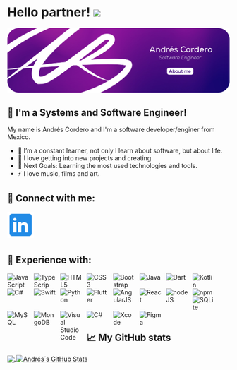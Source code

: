 # Hello partner! <img src="https://raw.githubusercontent.com/MartinHeinz/MartinHeinz/master/wave.gif" width="30px">


<img src="./assets/readme_header.png"/>

## 🦾 I'm a Systems and Software Engineer!

My name is Andrés Cordero and I'm a software developer/enginer from Mexico.

- 🌱 I’m a constant learner, not only I learn about software, but about life.
- 🎁 I love getting into new projects and creating
- 🥅 Next Goals: Learning the most used technologies and tools.
- ⚡ I love music, films and art.

## 🤝 Connect with me:

<a href="https://www.linkedin.com/in/andresmcorderor/"><img align="left" alt="LinkedIn" width="60xp" src="./assets/linkedin-logo.svg" style="padding-right:10px;" /></a>

<br />
<br />
<br />
<br />

## 🔧 Experience with:

<img align="left" alt="JavaScript" width="50xp" src="https://cdn.jsdelivr.net/gh/devicons/devicon@v2.15.1/icons/javascript/javascript-original.svg" style="padding-right:10px;" />
<img align="left" alt="TypeScrip" width="50xp" src="https://cdn.jsdelivr.net/gh/devicons/devicon@v2.15.1/icons/typescript/typescript-original.svg" style="padding-right:10px;" />
<img align="left" alt="HTML5" width="50xp" src="https://cdn.jsdelivr.net/gh/devicons/devicon@v2.15.1/icons/html5/html5-original.svg" style="padding-right:10px;" />
<img align="left" alt="CSS3" width="50xp" src="https://cdn.jsdelivr.net/gh/devicons/devicon@v2.15.1/icons/css3/css3-original.svg" style="padding-right:10px;" />
<img align="left" alt="Bootstrap" width="50xp" src="https://cdn.jsdelivr.net/gh/devicons/devicon@v2.15.1/icons/bootstrap/bootstrap-plain-wordmark.svg" style="padding-right:10px;" />
<img align="left" alt="Java" width="50xp" src="https://cdn.jsdelivr.net/gh/devicons/devicon@v2.15.1/icons/java/java-plain-wordmark.svg" style="padding-right:10px;" />
<img align="left" alt="Dart" width="50xp" src="https://cdn.jsdelivr.net/gh/devicons/devicon@v2.15.1/icons/dart/dart-plain-wordmark.svg" style="padding-right:10px;" />
<img align="left" alt="Kotlin" width="50xp" src="https://cdn.jsdelivr.net/gh/devicons/devicon@v2.15.1/icons/kotlin/kotlin-plain-wordmark.svg" style="padding-right:10px;" />
<img align="left" alt="C#" width="50xp" src="https://cdn.jsdelivr.net/gh/devicons/devicon@v2.15.1/icons/csharp/csharp-original.svg" style="padding-right:10px;" />
<img align="left" alt="Swift" width="50xp" src="https://cdn.jsdelivr.net/gh/devicons/devicon@v2.15.1/icons/swift/swift-original.svg" style="padding-right:10px;" />
<img align="left" alt="Python" width="50xp" src="https://cdn.jsdelivr.net/gh/devicons/devicon@v2.15.1/icons/python/python-plain-wordmark.svg" style="padding-right:10px;" />
<img align="left" alt="Flutter" width="50xp" src="https://cdn.jsdelivr.net/gh/devicons/devicon@v2.15.1/icons/flutter/flutter-plain.svg" style="padding-right:10px;" />
<img align="left" alt="AngularJS" width="50xp" src="https://cdn.jsdelivr.net/gh/devicons/devicon@v2.15.1/icons/angularjs/angularjs-plain.svg" style="padding-right:10px;" />
<img align="left" alt="React" width="50xp" src="https://cdn.jsdelivr.net/gh/devicons/devicon@v2.15.1/icons/react/react-original.svg" style="padding-right:10px;" />
<img align="left" alt="nodeJS" width="50xp" src="https://cdn.jsdelivr.net/gh/devicons/devicon@v2.15.1/icons/nodejs/nodejs-plain-wordmark.svg" style="padding-right:10px;" />
<img align="left" alt="npm" width="50xp" src="https://cdn.jsdelivr.net/gh/devicons/devicon@v2.15.1/icons/npm/npm-original-wordmark.svg" style="padding-right:10px;" />
<img align="left" alt="SQLite" width="50xp" src="https://cdn.jsdelivr.net/gh/devicons/devicon@v2.15.1/icons/sqlite/sqlite-original.svg" style="padding-right:10px;" />
<img align="left" alt="MySQL" width="50xp" src="https://cdn.jsdelivr.net/gh/devicons/devicon@v2.15.1/icons/mysql/mysql-original-wordmark.svg" style="padding-right:10px;" />
<img align="left" alt="MongoDB" width="50xp" src="https://cdn.jsdelivr.net/gh/devicons/devicon@v2.15.1/icons/mongodb/mongodb-plain-wordmark.svg" style="padding-right:10px;" />
<img align="left" alt="Visual Studio Code" width="50xp" src="https://cdn.jsdelivr.net/gh/devicons/devicon/icons/vscode/vscode-original.svg" style="padding-right:10px;" />
<img align="left" alt="C#" width="50xp" src="https://cdn.jsdelivr.net/gh/devicons/devicon@v2.15.1/icons/visualstudio/visualstudio-plain.svg" style="padding-right:10px;" />
<img align="left" alt="Xcode" width="50xp" src="https://cdn.jsdelivr.net/gh/devicons/devicon@v2.15.1/icons/xcode/xcode-plain.svg" style="padding-right:10px;" />
<img align="left" alt="Figma" width="50xp" src="https://cdn.jsdelivr.net/gh/devicons/devicon@v2.15.1/icons/figma/figma-original.svg" style="padding-right:10px;" />

<br />
<br />
<br />
<br />
<br />
<br />

  ## &#x1f4c8; My GitHub stats

  <a href="https://github.com/andresxordero/andresxordero">
  <img align="center" src="https://github-readme-stats.vercel.app/api/top-langs/?username=andresxordero&hide=html,css&title_color=451064&text_color=000000&icon_color=451064&bg_color=c9cacc&langs_count=5" />
</a>
<a href="https://github.com/andresxordero/andresxordero">
  <img align="center" src="https://github-readme-stats.vercel.app/api?username=andresxordero&show_icons=true&line_height=27&count_private=true&title_color=451064&text_color=000000&icon_color=451064&bg_color=c9cacc" alt="Andrés´s GitHub Stats" />
</a>
